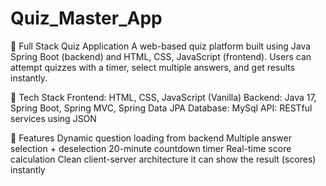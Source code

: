 # Quiz_Master_App

🎯 Full Stack Quiz Application A web-based quiz platform built using Java Spring Boot (backend) and HTML, CSS, JavaScript (frontend). Users can attempt quizzes with a timer, select multiple answers, and get results instantly.

📌 Tech Stack Frontend: HTML, CSS, JavaScript (Vanilla) Backend: Java 17, Spring Boot, Spring MVC, Spring Data JPA Database: MySql API: RESTful services using JSON

🚀 Features Dynamic question loading from backend Multiple answer selection + deselection 20-minute countdown timer Real-time score calculation Clean client-server architecture it can show the result (scores) instantly
